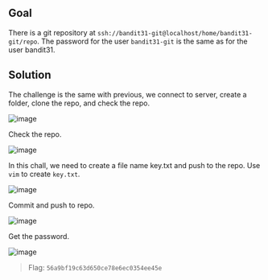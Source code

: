 ## Goal
There is a git repository at `ssh://bandit31-git@localhost/home/bandit31-git/repo`. The password for the user `bandit31-git` is the same as for the user bandit31.

## Solution
The challenge is the same with previous, we connect to server, create a folder, clone the repo, and check the repo.  

![image](https://user-images.githubusercontent.com/44528004/136643144-7f9d324b-e66f-4a7f-b9a5-155c26807ae3.png)

Check the repo.  

![image](https://user-images.githubusercontent.com/44528004/136643152-dd57e8e0-ba95-4e02-a064-0ac579014af9.png)  

In this chall, we need to create a file name key.txt and push to the repo. Use `vim` to create `key.txt`.  

![image](https://user-images.githubusercontent.com/44528004/136643158-7b8aee80-8862-4eb1-b7b2-2ceb3dfa7708.png)

Commit and push to repo.  

![image](https://user-images.githubusercontent.com/44528004/136643164-44c925d5-0be5-4070-8fd1-0a978ffc0a45.png)  

Get the password.  

![image](https://user-images.githubusercontent.com/44528004/136643179-756fa21d-d3f6-4b0a-a40c-55105481b26d.png)

> Flag: `56a9bf19c63d650ce78e6ec0354ee45e`
